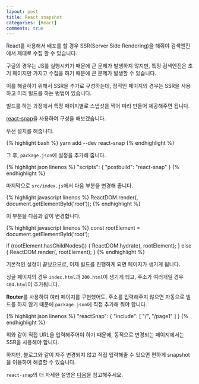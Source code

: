 ```yaml
---
layout: post
title: React snapshot
categories: [React]
comments: true
---
```


React를 사용해서 배포를 할 경우 SSR(Server Side Rendering)을 해줘야 검색엔진에서 제대로 수집 할 수 있습니다.

구글의 경우는 JS를 실행시키기 때문에 큰 문제가 발생하지 않지만, 특정 검색엔진은 초기 페이지만 가지고 수집을 하기 때문에 큰 문제가 발생할 수 있습니다.

이를 해결하기 위해서 SSR을 추가로 구성하는데, 정적인 페이지의 경우는 SSR을 사용하고 미리 빌드를 하는 벙법이 있습니다.

빌드를 하는 과정에서 특정 페이지별로 스냅샷을 찍어 미리 만들어 제공해주면 됩니다.

[react-snap](https://github.com/stereobooster/react-snap)을 사용하여 구성을 해보겠습니다.

우선 설치를 해줍니다.

{% highlight bash %}
yarn add --dev react-snap
{% endhighlight %}

그 후, `package.json`에 설정을 추가해 줍니다.

{% highlight json linenos %}
"scripts": {
  "postbuild": "react-snap"
}
{% endhighlight %}

마지막으로 `src/index.js`에서 다음 부분을 변경해 줍니다.

{% highlight javascript linenos %}
ReactDOM.render(<App />, document.getElementById('root'));
{% endhighlight %}

이 부분을 다음과 같이 변경합니다.

{% highlight javascript linenos %}
const rootElement = document.getElementById('root');

if (rootElement.hasChildNodes()) {
  ReactDOM.hydrate(<App />, rootElement);
} else {
  ReactDOM.render(<App />, rootElement);
}
{% endhighlight %}

기본적인 설정이 끝났으므로, 이제 빌드를 진행하게 되면 페이지가 생기게 됩니다.

싱글 페이지의 경우 `index.html`과 `200.html`이 생기게 되고, 주소가 여러개일 경우 `404.html`이 추가됩니다.

**Router**를 사용하여 여러 페이지를 구현했어도, 주소를 입력해주지 않으면 자동으로 빌드를 하지 않기 때문에 `package.json`에 직접 추가해 줘야 합니다.

{% highlight json linenos %}
"reactSnap": {
  "include": [
    "/",
    "/page1"
  ]
}
{% endhighlight %}

위와 같이 직접 URL을 입력해주어야 하기 때문에, 동적으로 변경되는 페이지에서는 SSR을 사용해야 합니다.

하지만, 블로그와 같이 자주 변경되지 않고 직접 입력해줄 수 있으면 편하게 snapshot을 이용하여 해결할 수 있습니다.

`react-snap`의 더 자세한 설명은 [다음](https://github.com/stereobooster/react-snap/blob/master/doc/behind-the-scenes.md)을 참고해주세요.
